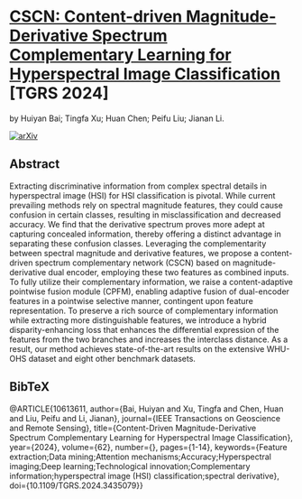 # [CSCN: Content-driven Magnitude-Derivative Spectrum Complementary Learning for Hyperspectral Image Classification](https://ieeexplore.ieee.org/abstract/document/10613611) [TGRS 2024]

by Huiyan Bai; Tingfa Xu; Huan Chen; Peifu Liu; Jianan Li.

[![arXiv](https://img.shields.io/badge/📃-arXiv-ff69b4)](https://arxiv.org/abs/2407.18593)


## Abstract
Extracting discriminative information from complex spectral details in hyperspectral image (HSI) for HSI classification is pivotal. While current prevailing methods rely on spectral magnitude features, they could cause confusion in certain classes, resulting in misclassification and decreased accuracy. We find that the derivative spectrum proves more adept at capturing concealed information, thereby offering a distinct advantage in separating these confusion classes. Leveraging the complementarity between spectral magnitude and derivative features, we propose a content-driven spectrum complementary network (CSCN) based on magnitude-derivative dual encoder, employing these two features as combined inputs. To fully utilize their complementary information, we raise a content-adaptive pointwise fusion module (CPFM), enabling adaptive fusion of dual-encoder features in a pointwise selective manner, contingent upon feature representation. To preserve a rich source of complementary information while extracting more distinguishable features, we introduce a hybrid disparity-enhancing loss that enhances the differential expression of the features from the two branches and increases the interclass distance. As a result, our method achieves state-of-the-art results on the extensive WHU-OHS dataset and eight other benchmark datasets.


## BibTeX
@ARTICLE{10613611,
  author={Bai, Huiyan and Xu, Tingfa and Chen, Huan and Liu, Peifu and Li, Jianan},
  journal={IEEE Transactions on Geoscience and Remote Sensing}, 
  title={Content-Driven Magnitude-Derivative Spectrum Complementary Learning for Hyperspectral Image Classification}, 
  year={2024},
  volume={62},
  number={},
  pages={1-14},
  keywords={Feature extraction;Data mining;Attention mechanisms;Accuracy;Hyperspectral imaging;Deep learning;Technological innovation;Complementary information;hyperspectral image (HSI) classification;spectral derivative},
  doi={10.1109/TGRS.2024.3435079}}
